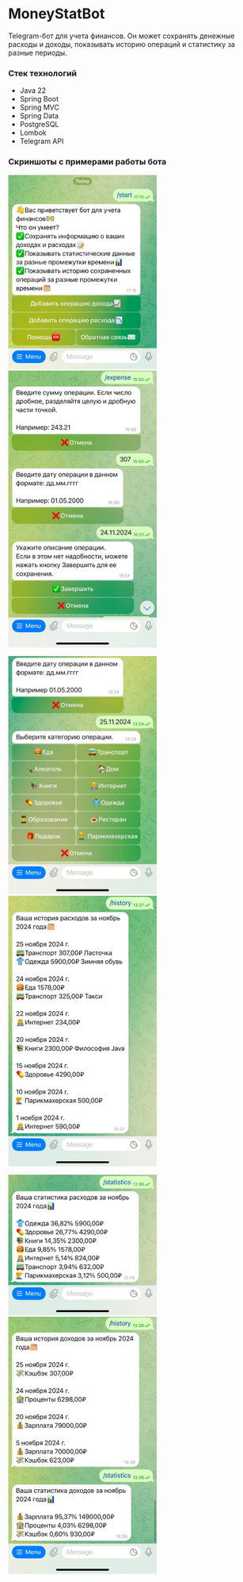 # MoneyStatBot
Telegram-бот для учета финансов. Он может сохранять денежные расходы и доходы, показывать историю операций и статистику за разные периоды.
### Стек технологий
* Java 22
* Spring Boot
* Spring MVC
* Spring Data
* PostgreSQL
* Lombok
* Telegram API

### Скриншоты с примерами работы бота
<p float="left">
  <img src="screenshots/start.jpg" alt="start message" width="300" />
  <img src="screenshots/add_expense.jpg" alt="add expense" width="300" />
</p>
<p float="left">
  <img src="screenshots/select%20category.jpg" alt="select category" width="300" />
  <img src="screenshots/expense_history.jpg" alt="expense history" width="300" />
</p>
<p float="left">
  <img src="screenshots/expense_statistics.jpg" alt="expense statistics" width="300" />
  <img src="screenshots/income_history%26statistics.jpg" alt="income history" width="300" />
</p>


